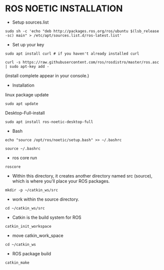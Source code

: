 # ROS NOETIC INSTALLATION
- Setup sources.list
~~~
sudo sh -c 'echo "deb http://packages.ros.org/ros/ubuntu $(lsb_release -sc) main" > /etc/apt/sources.list.d/ros-latest.list'
~~~

- Set up your key
~~~
sudo apt install curl # if you haven't already installed curl
~~~
~~~
curl -s https://raw.githubusercontent.com/ros/rosdistro/master/ros.asc | sudo apt-key add -
~~~
(install complete appear in your console.)

- Installation 

 linux package update
~~~
sudo apt update
~~~
Desktop-Full-install
~~~
sudo apt install ros-noetic-desktop-full
~~~
- Bash
~~~
echo "source /opt/ros/noetic/setup.bash" >> ~/.bashrc
~~~
~~~
source ~/.bashrc
~~~

- ros core run
~~~
roscore
~~~

- Within this directory, it creates another directory named src (source), which is where you'll place your ROS packages.
~~~
mkdir -p ~/catkin_ws/src 
~~~
- work within the source directory.
~~~
cd ~/catkin_ws/src 
~~~
 - Catkin is the build system for ROS
~~~
catkin_init_workspace
~~~
- move catkin_work_space
~~~
cd ~/catkin_ws
~~~
- ROS package build
~~~
catkin_make
~~~